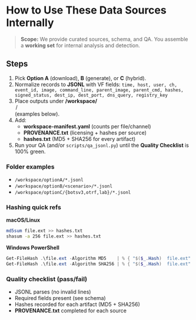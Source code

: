 # How to Use These Data Sources Internally

> **Scope:** We provide curated sources, schema, and QA. You assemble a **working set** for internal analysis and detection.

## Steps
1. Pick **Option A** (download), **B** (generate), or **C** (hybrid).
2. Normalize records to **JSONL** with VF fields:
   `time, host, user, ch, event_id, image, command_line, parent_image, parent_cmd, hashes, signed_status, dest_ip, dest_port, dns_query, registry_key`
3. Place outputs under **/workspace/<option>/** (examples below).
4. Add:
   - **workspace-manifest.yaml** (counts per file/channel)
   - **PROVENANCE.txt** (licensing + hashes per source)
   - **hashes.txt** (MD5 + SHA256 for every artifact)
5. Run your QA (and/or `scripts/qa_jsonl.py`) until the **Quality Checklist** is 100% green.

### Folder examples
- `/workspace/optionA/*.jsonl`
- `/workspace/optionB/<scenario>/*.jsonl`
- `/workspace/optionC/{botsv3,otrf,lab}/*.jsonl`

### Hashing quick refs
**macOS/Linux**
```bash
md5sum file.ext >> hashes.txt
shasum -a 256 file.ext >> hashes.txt
```

**Windows PowerShell**
```powershell
Get-FileHash .\file.ext -Algorithm MD5    | % { "$($_.Hash)  file.ext" }     >> hashes.txt
Get-FileHash .\file.ext -Algorithm SHA256 | % { "$($_.Hash)  file.ext" }     >> hashes.txt
```

### Quality checklist (pass/fail)
- JSONL parses (no invalid lines)
- Required fields present (see schema)
- Hashes recorded for each artifact (MD5 + SHA256)
- **PROVENANCE.txt** completed for each source
